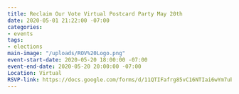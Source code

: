 ```yaml
---
title: Reclaim Our Vote Virtual Postcard Party May 20th
date: 2020-05-01 21:22:00 -07:00
categories:
- events
tags:
- elections
main-image: "/uploads/ROV%20Logo.png"
event-start-date: 2020-05-20 18:00:00 -07:00
event-end-date: 2020-05-20 20:00:00 -07:00
Location: Virtual
RSVP-link: https://docs.google.com/forms/d/11QTIFafrg85vC16NTIai6wYm7ubILD_DHmq0vbpFFA4/edit
---
```


